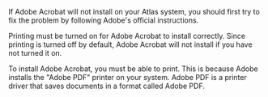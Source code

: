 If Adobe Acrobat will not install on your Atlas system, you should first try to fix the problem by following Adobe's official instructions.

Printing must be turned on for Adobe Acrobat to install correctly. Since printing is turned off by default, Adobe Acrobat will not install if you have not turned it on.

To install Adobe Acrobat, you must be able to print. This is because Adobe installs the "Adobe PDF" printer on your system. Adobe PDF is a printer driver that saves documents in a format called Adobe PDF.
